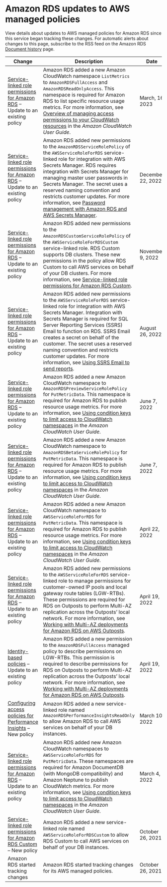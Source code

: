 # Amazon RDS updates to AWS managed policies<a name="rds-manpol-updates"></a>

View details about updates to AWS managed policies for Amazon RDS since this service began tracking these changes\. For automatic alerts about changes to this page, subscribe to the RSS feed on the Amazon RDS [Document history](https://docs.aws.amazon.com/AmazonRDS/latest/UserGuide/WhatsNew.html) page\.




| Change | Description | Date | 
| --- | --- | --- | 
|  [Service\-linked role permissions for Amazon RDS](UsingWithRDS.IAM.ServiceLinkedRoles.md#service-linked-role-permissions) – Update to an existing policy  |  Amazon RDS added a new Amazon CloudWatch namespace `ListMetrics` to `AmazonRDSFullAccess` and `AmazonRDSReadOnlyAccess`\. This namespace is required for Amazon RDS to list specific resource usage metrics\. For more information, see [Overview of managing access permissions to your CloudWatch resources](https://docs.aws.amazon.com/AmazonCloudWatch/latest/monitoring/iam-access-control-overview-cw.html) in the *Amazon CloudWatch User Guide*\.  |  March, 16 2023  | 
|  [Service\-linked role permissions for Amazon RDS](UsingWithRDS.IAM.ServiceLinkedRoles.md#service-linked-role-permissions) – Update to an existing policy  |  Amazon RDS added new permissions to the `AmazonRDSServiceRolePolicy` of the `AWSServiceRoleForRDS` service\-linked role for integration with AWS Secrets Manager\. RDS requires integration with Secrets Manager for managing master user passwords in Secrets Manager\. The secret uses a reserved naming convention and restricts customer updates\. For more information, see [Password management with Amazon RDS and AWS Secrets Manager](rds-secrets-manager.md)\.  |  December 22, 2022  | 
|  [Service\-linked role permissions for Amazon RDS](UsingWithRDS.IAM.ServiceLinkedRoles.md#service-linked-role-permissions) – Update to an existing policy  |  Amazon RDS added new permissions to the `AmazonRDSCustomServiceRolePolicy` of the `AWSServiceRoleForRDSCustom` service\-linked role\. RDS Custom supports DB clusters\. These new permissions in the policy allow RDS Custom to call AWS services on behalf of your DB clusters\. For more information, see [Service\-linked role permissions for Amazon RDS Custom](UsingWithRDS.IAM.ServiceLinkedRoles.md#slr-permissions-custom)\.  |  November 9, 2022  | 
|  [Service\-linked role permissions for Amazon RDS](UsingWithRDS.IAM.ServiceLinkedRoles.md#service-linked-role-permissions) – Update to an existing policy  |  Amazon RDS added new permissions to the `AWSServiceRoleForRDS` service\-linked role for integration with AWS Secrets Manager\. Integration with Secrets Manager is required for SQL Server Reporting Services \(SSRS\) Email to function on RDS\. SSRS Email creates a secret on behalf of the customer\. The secret uses a reserved naming convention and restricts customer updates\. For more information, see [Using SSRS Email to send reports](Appendix.SQLServer.Options.SSRS.md#SSRS.Email)\.  |  August 26, 2022  | 
|  [Service\-linked role permissions for Amazon RDS](UsingWithRDS.IAM.ServiceLinkedRoles.md#service-linked-role-permissions) – Update to an existing policy  |  Amazon RDS added a new Amazon CloudWatch namespace to `AmazonRDSPreviewServiceRolePolicy` for `PutMetricData`\. This namespace is required for Amazon RDS to publish resource usage metrics\. For more information, see [Using condition keys to limit access to CloudWatch namespaces](https://docs.aws.amazon.com/AmazonCloudWatch/latest/monitoring/iam-cw-condition-keys-namespace.html) in the *Amazon CloudWatch User Guide*\.  |  June 7, 2022  | 
|  [Service\-linked role permissions for Amazon RDS](UsingWithRDS.IAM.ServiceLinkedRoles.md#service-linked-role-permissions) – Update to an existing policy  |  Amazon RDS added a new Amazon CloudWatch namespace to `AmazonRDSBetaServiceRolePolicy` for `PutMetricData`\. This namespace is required for Amazon RDS to publish resource usage metrics\. For more information, see [Using condition keys to limit access to CloudWatch namespaces](https://docs.aws.amazon.com/AmazonCloudWatch/latest/monitoring/iam-cw-condition-keys-namespace.html) in the *Amazon CloudWatch User Guide*\.  |  June 7, 2022  | 
|  [Service\-linked role permissions for Amazon RDS](UsingWithRDS.IAM.ServiceLinkedRoles.md#service-linked-role-permissions) – Update to an existing policy  |  Amazon RDS added a new Amazon CloudWatch namespace to `AWSServiceRoleForRDS` for `PutMetricData`\. This namespace is required for Amazon RDS to publish resource usage metrics\. For more information, see [Using condition keys to limit access to CloudWatch namespaces](https://docs.aws.amazon.com/AmazonCloudWatch/latest/monitoring/iam-cw-condition-keys-namespace.html) in the *Amazon CloudWatch User Guide*\.  |  April 22, 2022  | 
|  [Service\-linked role permissions for Amazon RDS](UsingWithRDS.IAM.ServiceLinkedRoles.md#service-linked-role-permissions) – Update to an existing policy  |  Amazon RDS added new permissions to the `AWSServiceRoleForRDS` service\-linked role to manage permissions for customer\-owned IP pools and local gateway route tables \(LGW\-RTBs\)\. These permissions are required for RDS on Outposts to perform Multi\-AZ replication across the Outposts’ local network\. For more information, see [Working with Multi\-AZ deployments for Amazon RDS on AWS Outposts](rds-on-outposts.maz.md)\.  |  April 19, 2022  | 
|  [Identity\-based policies](UsingWithRDS.IAM.md#security_iam_access-manage-id-based-policies) – Update to an existing policy  |  Amazon RDS added a new permission to the `AmazonRDSFullAccess` managed policy to describe permissions on LGW\-RTBs\. This permission is required to describe permissions for RDS on Outposts to perform Multi\-AZ replication across the Outposts’ local network\. For more information, see [Working with Multi\-AZ deployments for Amazon RDS on AWS Outposts](rds-on-outposts.maz.md)\.  |  April 19, 2022  | 
|  [Configuring access policies for Performance Insights](USER_PerfInsights.access-control.md) – New policy  |  Amazon RDS added a new service\-linked role named `AmazonRDSPerformanceInsightsReadOnly` to allow Amazon RDS to call AWS services on behalf of your DB instances\.  |  March 10, 2022  | 
|  [Service\-linked role permissions for Amazon RDS](UsingWithRDS.IAM.ServiceLinkedRoles.md#service-linked-role-permissions) – Update to an existing policy  |  Amazon RDS added new Amazon CloudWatch namespaces to `AWSServiceRoleForRDS` for `PutMetricData`\. These namespaces are required for Amazon DocumentDB \(with MongoDB compatibility\) and Amazon Neptune to publish CloudWatch metrics\. For more information, see [Using condition keys to limit access to CloudWatch namespaces](https://docs.aws.amazon.com/AmazonCloudWatch/latest/monitoring/iam-cw-condition-keys-namespace.html) in the *Amazon CloudWatch User Guide*\.  |  March 4, 2022  | 
|  [Service\-linked role permissions for Amazon RDS Custom](UsingWithRDS.IAM.ServiceLinkedRoles.md#slr-permissions-custom) – New policy  |  Amazon RDS added a new service\-linked role named `AWSServiceRoleForRDSCustom` to allow RDS Custom to call AWS services on behalf of your DB instances\.  |  October 26, 2021  | 
|  Amazon RDS started tracking changes  |  Amazon RDS started tracking changes for its AWS managed policies\.  |  October 26, 2021  | 